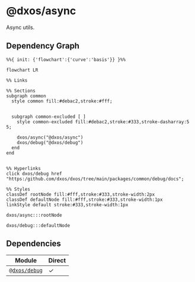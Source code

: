 # @dxos/async

Async utils.

## Dependency Graph

```mermaid
%%{ init: {'flowchart':{'curve':'basis'}} }%%

flowchart LR

%% Links

%% Sections
subgraph common
  style common fill:#debac2,stroke:#fff;


  subgraph common-excluded [ ]
    style common-excluded fill:#debac2,stroke:#333,stroke-dasharray:5 5;

    dxos/async("@dxos/async")
    dxos/debug("@dxos/debug")
  end
end


%% Hyperlinks
click dxos/debug href "https:/github.com/dxos/dxos/tree/main/packages/common/debug/docs";

%% Styles
classDef rootNode fill:#fff,stroke:#333,stroke-width:2px
classDef defaultNode fill:#fff,stroke:#333,stroke-width:1px
linkStyle default stroke:#333,stroke-width:1px

dxos/async:::rootNode

dxos/debug:::defaultNode
```

## Dependencies

| Module | Direct |
|---|---|
| [`@dxos/debug`](../../debug/docs/README.md) | &check; |
